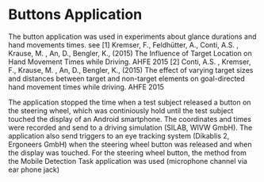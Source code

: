 Buttons Application
===

The button application was used in experiments about glance durations and hand movements times.
see
    [1] Kremser, F., Feldhütter, A., Conti, A.S. , Krause, M. ,  An, D., Bengler, K., (2015)
        The Influence of Target Location on Hand Movement Times while Driving. AHFE 2015
    [2] Conti, A.S. , Kremser, F., Krause, M. ,  An, D., Bengler, K., (2015)
        The effect of varying target sizes and distances between target and non-target elements
        on goal-directed hand movement times while driving. AHFE 2015
  
The application stopped the time when a test subject released a button on the steering wheel, which was continiously hold until the test subject touched the display of an Android smartphone.
The coordinates and times were recorded and send to a driving simulation (SILAB, WIVW GmbH). 
The application also send triggers to an eye tracking system (Dikablis 2, Ergoneers GmbH) when the steering wheel button was released and when the display was touched.
For the steering wheel button, the method from the Mobile Detection Task application was used (microphone channel via ear phone jack)

